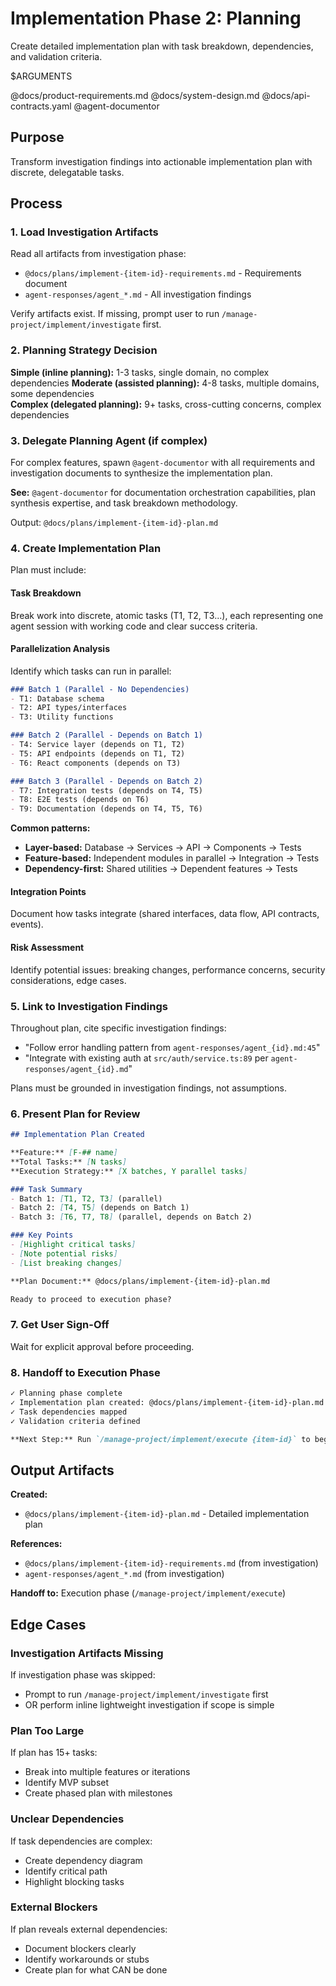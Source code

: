 # Implementation Phase 2: Planning

Create detailed implementation plan with task breakdown, dependencies, and validation criteria.

$ARGUMENTS

@docs/product-requirements.md
@docs/system-design.md
@docs/api-contracts.yaml
@agent-documentor

## Purpose

Transform investigation findings into actionable implementation plan with discrete, delegatable tasks.

## Process

### 1. Load Investigation Artifacts
Read all artifacts from investigation phase:
- `@docs/plans/implement-{item-id}-requirements.md` - Requirements document
- `agent-responses/agent_*.md` - All investigation findings

Verify artifacts exist. If missing, prompt user to run `/manage-project/implement/investigate` first.

### 2. Planning Strategy Decision
**Simple (inline planning):** 1-3 tasks, single domain, no complex dependencies
**Moderate (assisted planning):** 4-8 tasks, multiple domains, some dependencies  
**Complex (delegated planning):** 9+ tasks, cross-cutting concerns, complex dependencies

### 3. Delegate Planning Agent (if complex)
For complex features, spawn `@agent-documentor` with all requirements and investigation documents to synthesize the implementation plan.

**See:** `@agent-documentor` for documentation orchestration capabilities, plan synthesis expertise, and task breakdown methodology.

Output: `@docs/plans/implement-{item-id}-plan.md`

### 4. Create Implementation Plan
Plan must include:

#### Task Breakdown
Break work into discrete, atomic tasks (T1, T2, T3...), each representing one agent session with working code and clear success criteria.

#### Parallelization Analysis
Identify which tasks can run in parallel:

```markdown
### Batch 1 (Parallel - No Dependencies)
- T1: Database schema
- T2: API types/interfaces
- T3: Utility functions

### Batch 2 (Parallel - Depends on Batch 1)
- T4: Service layer (depends on T1, T2)
- T5: API endpoints (depends on T1, T2)
- T6: React components (depends on T3)

### Batch 3 (Parallel - Depends on Batch 2)
- T7: Integration tests (depends on T4, T5)
- T8: E2E tests (depends on T6)
- T9: Documentation (depends on T4, T5, T6)
```

**Common patterns:**
- **Layer-based:** Database → Services → API → Components → Tests
- **Feature-based:** Independent modules in parallel → Integration → Tests
- **Dependency-first:** Shared utilities → Dependent features → Tests

#### Integration Points
Document how tasks integrate (shared interfaces, data flow, API contracts, events).

#### Risk Assessment
Identify potential issues: breaking changes, performance concerns, security considerations, edge cases.

### 5. Link to Investigation Findings
Throughout plan, cite specific investigation findings:
- "Follow error handling pattern from `agent-responses/agent_{id}.md:45`"
- "Integrate with existing auth at `src/auth/service.ts:89` per `agent-responses/agent_{id}.md`"

Plans must be grounded in investigation findings, not assumptions.

### 6. Present Plan for Review
```markdown
## Implementation Plan Created

**Feature:** [F-## name]
**Total Tasks:** [N tasks]
**Execution Strategy:** [X batches, Y parallel tasks]

### Task Summary
- Batch 1: [T1, T2, T3] (parallel)
- Batch 2: [T4, T5] (depends on Batch 1)
- Batch 3: [T6, T7, T8] (parallel, depends on Batch 2)

### Key Points
- [Highlight critical tasks]
- [Note potential risks]
- [List breaking changes]

**Plan Document:** @docs/plans/implement-{item-id}-plan.md

Ready to proceed to execution phase?
```

### 7. Get User Sign-Off
Wait for explicit approval before proceeding.

### 8. Handoff to Execution Phase
```markdown
✓ Planning phase complete
✓ Implementation plan created: @docs/plans/implement-{item-id}-plan.md
✓ Task dependencies mapped
✓ Validation criteria defined

**Next Step:** Run `/manage-project/implement/execute {item-id}` to begin implementation.
```

## Output Artifacts

**Created:**
- `@docs/plans/implement-{item-id}-plan.md` - Detailed implementation plan

**References:**
- `@docs/plans/implement-{item-id}-requirements.md` (from investigation)
- `agent-responses/agent_*.md` (from investigation)

**Handoff to:** Execution phase (`/manage-project/implement/execute`)

## Edge Cases

### Investigation Artifacts Missing
If investigation phase was skipped:
- Prompt to run `/manage-project/implement/investigate` first
- OR perform inline lightweight investigation if scope is simple

### Plan Too Large
If plan has 15+ tasks:
- Break into multiple features or iterations
- Identify MVP subset
- Create phased plan with milestones

### Unclear Dependencies
If task dependencies are complex:
- Create dependency diagram
- Identify critical path
- Highlight blocking tasks

### External Blockers
If plan reveals external dependencies:
- Document blockers clearly
- Identify workarounds or stubs
- Create plan for what CAN be done
